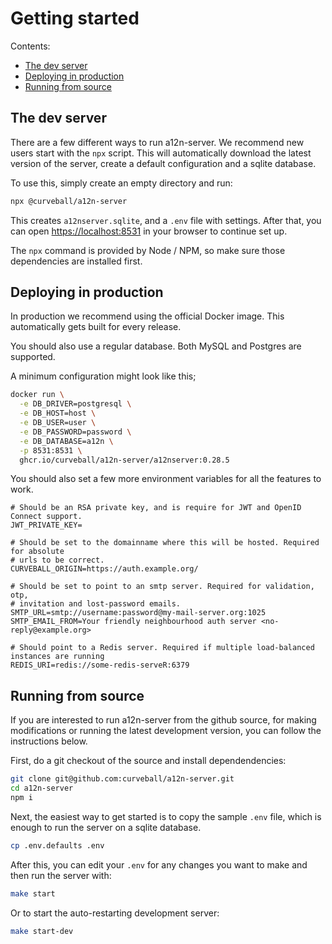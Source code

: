 Getting started
===============

Contents:

* [The dev server](#the-dev-server)
* [Deploying in production](#deploying-in-production)
* [Running from source](#running-from-source)


The dev server
--------------

There are a few different ways to run a12n-server. We recommend new users start
with the `npx` script. This will automatically download the latest version of
the server, create a default configuration and a sqlite database.

To use this, simply create an empty directory and run: 

```sh
npx @curveball/a12n-server
```

This creates `a12nserver.sqlite`, and a `.env` file with settings. After that,
you can open <https://localhost:8531> in your browser to continue set up.

The `npx` command is provided by Node / NPM, so make sure those dependencies
are installed first.


Deploying in production
-----------------------

In production we recommend using the official Docker image. This automatically
gets built for every release.

You should also use a regular database. Both MySQL and Postgres are supported.

A minimum configuration might look like this;

```sh
docker run \
  -e DB_DRIVER=postgresql \
  -e DB_HOST=host \
  -e DB_USER=user \
  -e DB_PASSWORD=password \
  -e DB_DATABASE=a12n \
  -p 8531:8531 \
  ghcr.io/curveball/a12n-server/a12nserver:0.28.5
```

You should also set a few more environment variables for all the features to work.

```
# Should be an RSA private key, and is require for JWT and OpenID Connect support.
JWT_PRIVATE_KEY= 

# Should be set to the domainname where this will be hosted. Required for absolute
# urls to be correct.
CURVEBALL_ORIGIN=https://auth.example.org/

# Should be set to point to an smtp server. Required for validation, otp,
# invitation and lost-password emails.
SMTP_URL=smtp://username:password@my-mail-server.org:1025
SMTP_EMAIL_FROM=Your friendly neighbourhood auth server <no-reply@example.org>

# Should point to a Redis server. Required if multiple load-balanced instances are running
REDIS_URI=redis://some-redis-serveR:6379
```

Running from source
-------------------

If you are interested to run a12n-server from the github source, for making modifications
or running the latest development version, you can follow the instructions below.

First, do a git checkout of the source and install dependendencies:

```sh
git clone git@github.com:curveball/a12n-server.git
cd a12n-server
npm i
```

Next, the easiest way to get started is to copy the sample `.env` file, which is enough
to run the server on a sqlite database.

```sh
cp .env.defaults .env
```

After this, you can edit your `.env` for any changes you want to make and then run the
server with:

```sh
make start
```

Or to start the auto-restarting development server:

```sh
make start-dev
```
